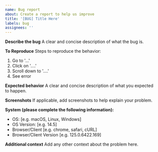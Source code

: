 ```yaml
---
name: Bug report
about: Create a report to help us improve
title: '[BUG] Title Here'
labels: bug
assignees: ''
---
```


**Describe the bug**
A clear and concise description of what the bug is.

**To Reproduce**
Steps to reproduce the behavior:

1. Go to '...'
2. Click on '....'
3. Scroll down to '....'
4. See error

**Expected behavior**
A clear and concise description of what you expected to happen.

**Screenshots**
If applicable, add screenshots to help explain your problem.

**System (please complete the following information):**

- OS: [e.g. macOS, Linux, Windows]
- OS Version: [e.g. 14.5]
- Browser/Client [e.g. chrome, safari, cURL]
- Browser/Client Version [e.g. 125.0.6422.169]

**Additional context**
Add any other context about the problem here.
